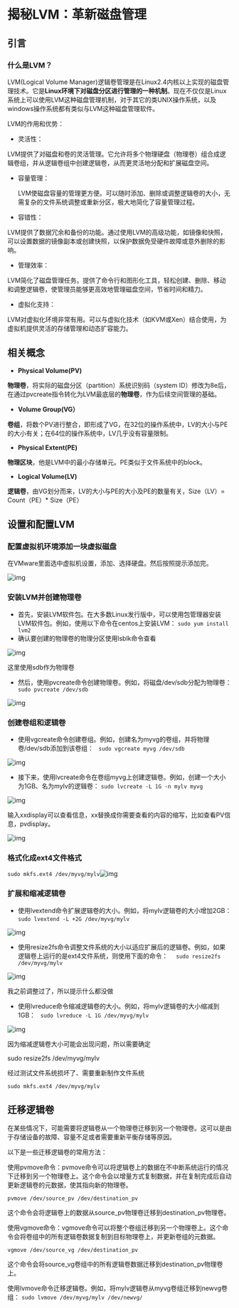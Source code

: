 # 揭秘LVM：革新磁盘管理

## 引言

### 什么是LVM？

LVM(Logical Volume Manager)逻辑卷管理是在Linux2.4内核以上实现的磁盘管理技术。它是**Linux环境下对磁盘分区进行管理的一种机制**。现在不仅仅是Linux系统上可以使用LVM这种磁盘管理机制，对于其它的类UNIX操作系统，以及windows操作系统都有类似与LVM这种磁盘管理软件。

LVM的作用和优势：

* 灵活性：

​		LVM提供了对磁盘和卷的灵活管理。它允许将多个物理硬盘（物理卷）组合成逻辑卷组，并从逻辑卷组中创建逻辑卷，从而更灵活地分配和扩展磁盘空间。

* 容量管理：

  LVM使磁盘容量的管理更方便。可以随时添加、删除或调整逻辑卷的大小，无需复杂的文件系统调整或重新分区，极大地简化了容量管理过程。

* 容错性：

​		LVM提供了数据冗余和备份的功能。通过使用LVM的高级功能，如镜像和快照，可以设置数据的镜像副本或创建快照，以保护数据免受硬件故障或意外删除的影响。

* 管理效率：

​		LVM简化了磁盘管理任务。提供了命令行和图形化工具，轻松创建、删除、移动和调整逻辑卷，使管理员能够更高效地管理磁盘空间，节省时间和精力。

* 虚拟化支持：

​		LVM对虚拟化环境非常有用。可以与虚拟化技术（如KVM或Xen）结合使用，为虚拟机提供灵活的存储管理和动态扩容能力。

## 相关概念

- **Physical Volume(PV)**

**物理卷**，将实际的磁盘分区（partition）系统识别码（system ID）修改为8e后，在通过pvcreate指令转化为LVM最底层的**物理卷**，作为后续空间管理的基础。

- **Volume Group(VG）**

**卷组**，将数个PV进行整合，即形成了VG，在32位的操作系统中，LV的大小与PE的大小有关；在64位的操作系统中，LV几乎没有容量限制。

- **Physical Extent(PE)**

**物理区块**，他是LVM中的最小存储单元。PE类似于文件系统中的block。

- **Logical Volume(LV)**

**逻辑卷**，由VG划分而来，LV的大小与PE的大小及PE的数量有关，Size（LV）= Count（PE）* Size（PE）

## 设置和配置LVM

### 配置虚拟机环境添加一块虚拟磁盘

在VMware里面选中虚拟机设置，添加、选择硬盘。然后按照提示添加完。

![img](https://nanak-img.oss-cn-beijing.aliyuncs.com/img/clip_image002.jpg)

### 安装LVM并创建物理卷

- 首先，安装LVM软件包。在大多数Linux发行版中，可以使用包管理器安装LVM软件包。例如，使用以下命令在centos上安装LVM：
       ```sudo yum install lvm2```
- 确认要创建的物理卷的物理分区使用lsblk命令查看

![img](https://nanak-img.oss-cn-beijing.aliyuncs.com/img/clip_image004.jpg)

这里使用sdb作为物理卷

- 然后，使用pvcreate命令创建物理卷。例如，将磁盘/dev/sdb分配为物理卷：
      ``` sudo pvcreate /dev/sdb```

![img](https://nanak-img.oss-cn-beijing.aliyuncs.com/img/clip_image005.png)

### 创建卷组和逻辑卷

- 使用vgcreate命令创建卷组。例如，创建名为myvg的卷组，并将物理卷/dev/sdb添加到该卷组：
      ``` sudo vgcreate myvg /dev/sdb```

![img](https://nanak-img.oss-cn-beijing.aliyuncs.com/img/clip_image006.png)

- 接下来，使用lvcreate命令在卷组myvg上创建逻辑卷。例如，创建一个大小为1GB、名为mylv的逻辑卷：
       ```sudo lvcreate -L 1G -n mylv myvg```

![img](https://nanak-img.oss-cn-beijing.aliyuncs.com/img/clip_image007.png)

输入xxdisplay可以查看信息，xx替换成你需要查看的内容的缩写，比如查看PV信息，pvdisplay。

![img](https://nanak-img.oss-cn-beijing.aliyuncs.com/img/clip_image009.jpg)

### 格式化成ext4文件格式

```sudo mkfs.ext4 /dev/myvg/mylv```![img](https://nanak-img.oss-cn-beijing.aliyuncs.com/img/clip_image011.jpg)

### 扩展和缩减逻辑卷

- 使用lvextend命令扩展逻辑卷的大小。例如，将mylv逻辑卷的大小增加2GB：
       ```sudo lvextend -L +2G /dev/myvg/mylv```

![img](https://nanak-img.oss-cn-beijing.aliyuncs.com/img/clip_image013.jpg)

- 使用resize2fs命令调整文件系统的大小以适应扩展后的逻辑卷。例如，如果逻辑卷上运行的是ext4文件系统，则使用下面的命令：
     ```  sudo resize2fs /dev/myvg/mylv```

![img](https://nanak-img.oss-cn-beijing.aliyuncs.com/img/clip_image014.png)

我之前调整过了，所以提示什么都没做

- 使用lvreduce命令缩减逻辑卷的大小。例如，将mylv逻辑卷的大小缩减到1GB：
      ``` sudo lvreduce -L 1G /dev/myvg/mylv```

![img](https://nanak-img.oss-cn-beijing.aliyuncs.com/img/clip_image016.jpg)

因为缩减逻辑卷大小可能会出现问题，所以需要确定

sudo resize2fs /dev/myvg/mylv

经过测试文件系统损坏了、需要重新制作文件系统

```sudo mkfs.ext4 /dev/myvg/mylv```

## 迁移逻辑卷

在某些情况下，可能需要将逻辑卷从一个物理卷迁移到另一个物理卷。这可以是由于存储设备的故障、容量不足或者需要重新平衡存储等原因。

以下是一些迁移逻辑卷的常用方法：

使用pvmove命令：pvmove命令可以将逻辑卷上的数据在不中断系统运行的情况下迁移到另一个物理卷上。这个命令会以增量方式复制数据，并在复制完成后自动更新逻辑卷的元数据，使其指向新的物理卷。

```pvmove /dev/source_pv /dev/destination_pv```

这个命令会将逻辑卷上的数据从source_pv物理卷迁移到destination_pv物理卷。

使用vgmove命令：vgmove命令可以将整个卷组迁移到另一个物理卷上。这个命令会将卷组中的所有逻辑卷数据复制到目标物理卷上，并更新卷组的元数据。

```vgmove /dev/source_vg /dev/destination_pv```

这个命令会将source_vg卷组中的所有逻辑卷数据迁移到destination_pv物理卷上。 

使用lvmove命令迁移逻辑卷。例如，将mylv逻辑卷从myvg卷组迁移到newvg卷组：
 ```sudo lvmove /dev/myvg/mylv /dev/newvg/```

 